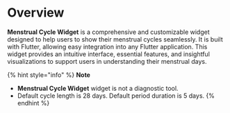 # Overview

**Menstrual Cycle Widget** is a comprehensive and customizable widget designed to help users to show their menstrual cycles seamlessly. It is built with Flutter, allowing easy integration into any Flutter application. This widget provides an intuitive interface, essential features, and insightful visualizations to support users in understanding their menstrual days.



{% hint style="info" %}
**Note**

* **Menstrual Cycle Widget** widget is not a diagnostic tool.
* Default cycle length is 28 days. Default period duration is 5 days.
{% endhint %}
